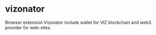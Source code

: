# vizonator
Browser extension Vizonator include wallet for VIZ blockchain and web3 provider for web-sites.
